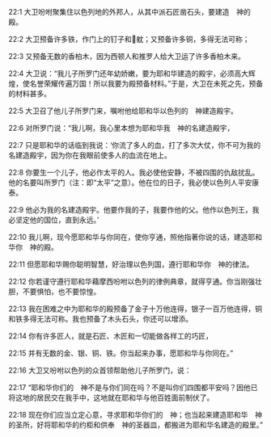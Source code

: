 <a id="1"></a>22:1  大卫吩咐聚集住以色列地的外邦人，从其中派石匠凿石头，要建造　神的殿。  

<a id="2"></a>22:2  大卫预备许多铁，作门上的钉子和躭；又预备许多铜，多得无法可称；  

<a id="3"></a>22:3  又预备无数的香柏木，因为西顿人和推罗人给大卫运了许多香柏木来。  

<a id="4"></a>22:4  大卫说：“我儿子所罗门还年幼娇嫩，要为耶和华建造的殿宇，必须高大辉煌，使名誉荣耀传遍万国！所以我要为殿预备材料。”于是，大卫在未死之先，预备的材料甚多。  

<a id="5"></a>22:5  大卫召了他儿子所罗门来，嘱咐他给耶和华以色列的　神建造殿宇。  

<a id="6"></a>22:6  对所罗门说：“我儿啊，我心里本想为耶和华我　神的名建造殿宇，  

<a id="7"></a>22:7  只是耶和华的话临到我说：‘你流了多人的血，打了多次大仗，你不可为我的名建造殿宇，因为你在我眼前使多人的血流在地上。  

<a id="8"></a>22:8  你要生一个儿子，他必作太平的人。我必使他安静，不被四围的仇敌扰乱。他的名要叫所罗门（注：即“太平”之意）。他在位的日子，我必使以色列人平安康泰。  

<a id="9"></a>22:9  他必为我的名建造殿宇。他要作我的子，我要作他的父。他作以色列王，我必坚定他的国位，直到永远。’  

<a id="10"></a>22:10  我儿啊，现今愿耶和华与你同在，使你亨通，照他指著你说的话，建造耶和华你　神的殿。  

<a id="11"></a>22:11  但愿耶和华赐你聪明智慧，好治理以色列国，遵行耶和华你　神的律法。  

<a id="12"></a>22:12  你若谨守遵行耶和华藉摩西吩咐以色列的律例典章，就得亨通。你当刚强壮胆，不要惧怕，也不要惊惶。  

<a id="13"></a>22:13  我在困难之中为耶和华的殿预备了金子十万他连得，银子一百万他连得，铜和铁多得无法可称。我也预备了木头石头，你还可以增添。  

<a id="14"></a>22:14  你有许多匠人，就是石匠、木匠和一切能做各样工的巧匠，  

<a id="15"></a>22:15  并有无数的金、银、铜、铁。你当起来办事，愿耶和华与你同在。”  

<a id="16"></a>22:16  大卫又吩咐以色列的众首领帮助他儿子所罗门，说：　　  

<a id="17"></a>22:17  “耶和华你们的　神不是与你们同在吗？不是叫你们四围都平安吗？因他已将这地的居民交在我手中，这地就在耶和华与他百姓面前制伏了。  

<a id="18"></a>22:18  现在你们应当立定心意，寻求耶和华你们的　神；也当起来建造耶和华　神的圣所，好将耶和华的约柜和供奉　神的圣器皿，都搬进为耶和华名建造的殿里。”  
